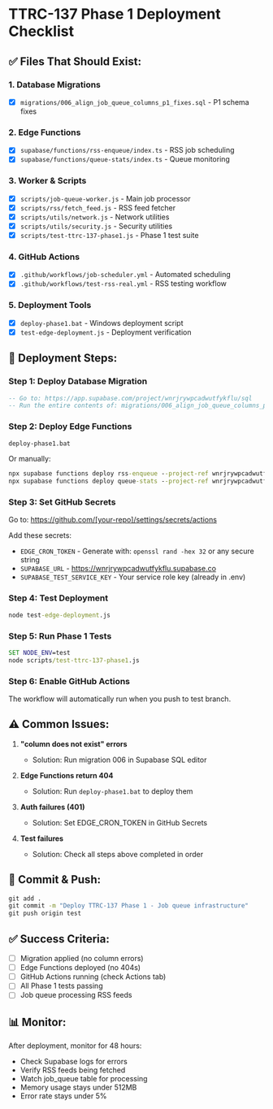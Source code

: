 # TTRC-137 Phase 1 Deployment Checklist

## ✅ Files That Should Exist:

### 1. Database Migrations
- [x] `migrations/006_align_job_queue_columns_p1_fixes.sql` - P1 schema fixes

### 2. Edge Functions  
- [x] `supabase/functions/rss-enqueue/index.ts` - RSS job scheduling
- [x] `supabase/functions/queue-stats/index.ts` - Queue monitoring

### 3. Worker & Scripts
- [x] `scripts/job-queue-worker.js` - Main job processor
- [x] `scripts/rss/fetch_feed.js` - RSS feed fetcher
- [x] `scripts/utils/network.js` - Network utilities
- [x] `scripts/utils/security.js` - Security utilities
- [x] `scripts/test-ttrc-137-phase1.js` - Phase 1 test suite

### 4. GitHub Actions
- [x] `.github/workflows/job-scheduler.yml` - Automated scheduling
- [x] `.github/workflows/test-rss-real.yml` - RSS testing workflow

### 5. Deployment Tools
- [x] `deploy-phase1.bat` - Windows deployment script
- [x] `test-edge-deployment.js` - Deployment verification

## 🚀 Deployment Steps:

### Step 1: Deploy Database Migration
```sql
-- Go to: https://app.supabase.com/project/wnrjrywpcadwutfykflu/sql
-- Run the entire contents of: migrations/006_align_job_queue_columns_p1_fixes.sql
```

### Step 2: Deploy Edge Functions
```cmd
deploy-phase1.bat
```
Or manually:
```cmd
npx supabase functions deploy rss-enqueue --project-ref wnrjrywpcadwutfykflu
npx supabase functions deploy queue-stats --project-ref wnrjrywpcadwutfykflu
```

### Step 3: Set GitHub Secrets
Go to: https://github.com/[your-repo]/settings/secrets/actions

Add these secrets:
- `EDGE_CRON_TOKEN` - Generate with: `openssl rand -hex 32` or any secure string
- `SUPABASE_URL` - https://wnrjrywpcadwutfykflu.supabase.co
- `SUPABASE_TEST_SERVICE_KEY` - Your service role key (already in .env)

### Step 4: Test Deployment
```cmd
node test-edge-deployment.js
```

### Step 5: Run Phase 1 Tests
```cmd
SET NODE_ENV=test
node scripts/test-ttrc-137-phase1.js
```

### Step 6: Enable GitHub Actions
The workflow will automatically run when you push to test branch.

## ⚠️ Common Issues:

1. **"column does not exist" errors**
   - Solution: Run migration 006 in Supabase SQL editor

2. **Edge Functions return 404**
   - Solution: Run `deploy-phase1.bat` to deploy them

3. **Auth failures (401)**
   - Solution: Set EDGE_CRON_TOKEN in GitHub Secrets

4. **Test failures**
   - Solution: Check all steps above completed in order

## 📝 Commit & Push:
```cmd
git add .
git commit -m "Deploy TTRC-137 Phase 1 - Job queue infrastructure"
git push origin test
```

## ✅ Success Criteria:
- [ ] Migration applied (no column errors)
- [ ] Edge Functions deployed (no 404s)
- [ ] GitHub Actions running (check Actions tab)
- [ ] All Phase 1 tests passing
- [ ] Job queue processing RSS feeds

## 📊 Monitor:
After deployment, monitor for 48 hours:
- Check Supabase logs for errors
- Verify RSS feeds being fetched
- Watch job_queue table for processing
- Memory usage stays under 512MB
- Error rate stays under 5%
